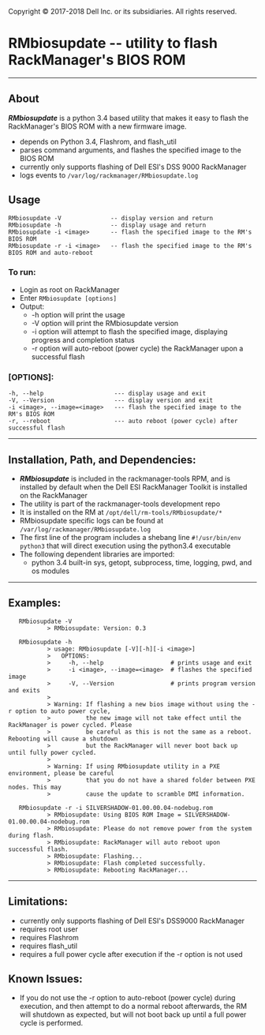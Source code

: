 Copyright &copy; 2017-2018 Dell Inc. or its subsidiaries. All rights reserved.

# RMbiosupdate -- utility to flash RackManager's BIOS ROM

---

## About

***RMbiosupdate*** is a python 3.4 based utility that makes it easy to flash the RackManager's BIOS ROM with a new firmware image.
* depends on Python 3.4, Flashrom, and flash_util
* parses command arguments, and flashes the specified image to the BIOS ROM
* currently only supports flashing of Dell ESI's DSS 9000 RackManager
* logs events to `/var/log/rackmanager/RMbiosupdate.log`

## Usage

```
RMbiosupdate -V              -- display version and return
RMbiosupdate -h              -- display usage and return
RMbiosupdate -i <image>      -- flash the specified image to the RM's BIOS ROM
RMbiosupdate -r -i <image>   -- flash the specified image to the RM's BIOS ROM and auto-reboot
```

### To run:

* Login as root on RackManager
* Enter `RMbiosupdate [options]`
* Output:
  * -h option will print the usage
  * -V option will print the RMbiosupdate version
  * -i option will attempt to flash the specified image, displaying progress and completion status
  * -r option will auto-reboot (power cycle) the RackManager upon a successful flash

### [OPTIONS]:

```
-h, --help                    --- display usage and exit
-V, --Version                 --- display version and exit
-i <image>, --image=<image>   --- flash the specified image to the RM's BIOS ROM
-r, --reboot                  --- auto reboot (power cycle) after successful flash
```
---

## Installation, Path, and Dependencies:

* ***RMbiosupdate*** is included in the rackmanager-tools RPM, and is installed by default when the Dell ESI RackManager Toolkit is installed on the RackManager
* The utility is part of the rackmanager-tools development repo
* It is installed on the RM at `/opt/dell/rm-tools/RMbiosupdate/*`
* RMbiosupdate specific logs can be found at `/var/log/rackmanager/RMbiosupdate.log`
* The first line of the program includes a shebang line `#!/usr/bin/env python3` that will direct execution using the python3.4 executable
* The following dependent libraries are imported:
  *  python 3.4 built-in sys, getopt, subprocess, time, logging, pwd, and os modules

---

## Examples:

```
   RMbiosupdate -V
           > RMbiosupdate: Version: 0.3
           
   RMbiosupdate -h
           > usage: RMbiosupdate [-V][-h][-i <image>]
           >   OPTIONS:
           >     -h, --help                   # prints usage and exit
           >     -i <image>, --image=<image>  # flashes the specified image
           >     -V, --Version                # prints program version and exits
           >
           > Warning: If flashing a new bios image without using the -r option to auto power cycle,
           >          the new image will not take effect until the RackManager is power cycled. Please
           >          be careful as this is not the same as a reboot. Rebooting will cause a shutdown
           >          but the RackManager will never boot back up until fully power cycled.
           >
           > Warning: If using RMbiosupdate utility in a PXE environment, please be careful
           >          that you do not have a shared folder between PXE nodes. This may
           >          cause the update to scramble DMI information.
           
   RMbiosupdate -r -i SILVERSHADOW-01.00.00.04-nodebug.rom
           > RMbiosupdate: Using BIOS ROM Image = SILVERSHADOW-01.00.00.04-nodebug.rom
           > RMbiosupdate: Please do not remove power from the system during flash.
           > RMbiosupdate: RackManager will auto reboot upon successful flash.
           > RMbiosupdate: Flashing...
           > RMbiosupdate: Flash completed successfully.
           > RMbiosupdate: Rebooting RackManager...
```

---

## Limitations:
* currently only supports flashing of Dell ESI's DSS9000 RackManager
* requires root user
* requires Flashrom
* requires flash_util
* requires a full power cycle after execution if the -r option is not used

## Known Issues:
* If you do not use the -r option to auto-reboot (power cycle) during execution, and then attempt to do
  a normal reboot afterwards, the RM will shutdown as expected, but will not boot back up until a full
  power cycle is performed.
